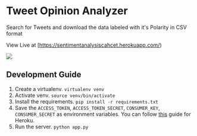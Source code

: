 # Tweet Opinion Analyzer

Search for Tweets and download the data labeled with it's Polarity in CSV format

View Live at [https://sentimentanalysiscahcet.herokuapp.com/)

[![](http://i.imgur.com/H78FZUX.png)](http://i.imgur.com/H78FZUX.png)


## Development Guide

1. Create a virtualenv. `virtualenv venv`
2. Activate venv. `source venv/bin/activate`
3. Install the requirements. `pip install -r requirements.txt`
4. Save the `ACCESS_TOKEN`, `ACCESS_TOKEN_SECRET`, `CONSUMER_KEY`, `CONSUMER_SECRET` as environment variables. You can follow [this](https://devcenter.heroku.com/articles/config-vars) guide for Heroku.
5. Run the server. `python app.py`



